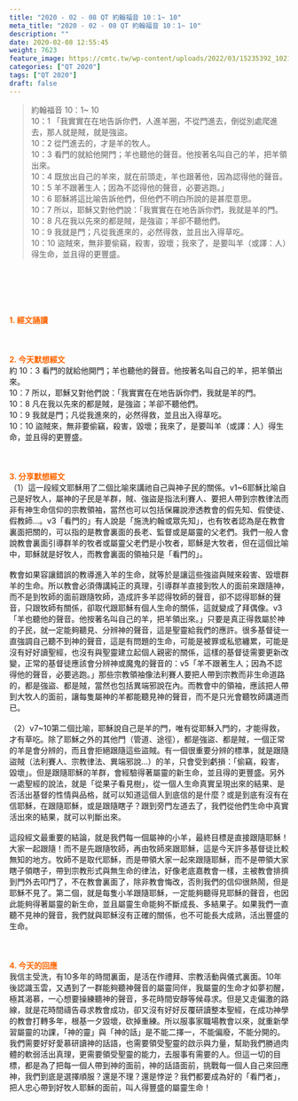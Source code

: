 ```yaml
---
title: "2020 - 02 - 08 QT 約翰福音 10：1~ 10"
meta_title: "2020 - 02 - 08 QT 約翰福音 10：1~ 10"
description: ""
date: 2020-02-08 12:55:45
weight: 7623
feature_image: https://cmtc.tw/wp-content/uploads/2022/03/15235392_10211799862337740_180693556567566654_o-1.webp
categories: ["QT 2020"]
tags: ["QT 2020"]
draft: false
---
```


<blockquote>約翰福音 10：1~ 10<br />
10：1 「我實實在在地告訴你們，人進羊圈，不從門進去，倒從別處爬進去，那人就是賊，就是強盜。<br />
10：2 從門進去的，才是羊的牧人。<br />
10：3 看門的就給他開門；羊也聽他的聲音。他按著名叫自己的羊，把羊領出來。<br />
10：4 既放出自己的羊來，就在前頭走，羊也跟著他，因為認得他的聲音。<br />
10：5 羊不跟著生人；因為不認得他的聲音，必要逃跑。」<br />
10：6 耶穌將這比喻告訴他們，但他們不明白所說的是甚麼意思。<br />
10：7 所以，耶穌又對他們說：「我實實在在地告訴你們，我就是羊的門。<br />
10：8 凡在我以先來的都是賊，是強盜；羊卻不聽他們。<br />
10：9 我就是門；凡從我進來的，必然得救，並且出入得草吃。<br />
10：10 盜賊來，無非要偷竊，殺害，毀壞；我來了，是要叫羊（或譯：人）得生命，並且得的更豐盛。</blockquote><br />
&nbsp;<br />
<br />
&nbsp;<br />
<br />
<span style="color: #ff6600;"><strong>1. </strong><strong>經文誦讀</strong></span><br />
<br />
<span style="color: #ff6600;"><strong> </strong></span><br />
<br />
<span style="color: #ff6600;"><strong>2. 今天默想</strong><strong>經文<br />
</strong></span>約 10：3 看門的就給他開門；羊也聽他的聲音。他按著名叫自己的羊，把羊領出來。<br />
10：7 所以，耶穌又對他們說：「我實實在在地告訴你們，我就是羊的門。<br />
10：8 凡在我以先來的都是賊，是強盜；羊卻不聽他們。<br />
10：9 我就是門；凡從我進來的，必然得救，並且出入得草吃。<br />
10：10 盜賊來，無非要偷竊，殺害，毀壞；我來了，是要叫羊（或譯：人）得生命，並且得的更豐盛。<br />
<br />
&nbsp;<br />
<br />
<span style="color: #ff6600;"><strong>3. 分享默想經文<br />
</strong></span>（1）這一段經文耶穌用了二個比喻來講祂自己與神子民的關係。v1~6耶穌比喻自己是好牧人，屬神的子民是羊群，賊、強盜是指法利賽人、要把人帶到宗教律法而非有神生命信仰的宗教領袖，當然也可以包括保羅說滲透教會的假先知、假使徒、假教師…。v3「看門的」有人說是「施洗約翰或眾先知」，也有牧者認為是在教會裏面把關的，可以指的是教會裏面的長老、監督或是屬靈的父老們。我們一般人會說教會裏面引導群羊的牧者或屬靈父老們是小牧者，耶穌是大牧者，但在這個比喻中，耶穌就是好牧人，而教會裏面的領袖只是「看門的」。<br />
<br />
教會如果容讓錯誤的教導進入羊的生命，就等於是讓這些強盜與賊來殺害、毀壞群羊的生命。所以教會必須傳講純正的真理，引導群羊直接到牧人的面前來跟隨神，而不是到牧師的面前跟隨牧師，造成許多羊認得牧師的聲音，卻不認得耶穌的聲音，只跟牧師有關係，卻取代跟耶穌有個人生命的關係，這就變成了拜偶像。v3「羊也聽他的聲音。他按著名叫自己的羊，把羊領出來。」只要是真正得救屬於神的子民，就一定能夠聽見、分辨神的聲音，這是聖靈給我們的應許。很多基督徒一直強調自己聽不到神的聲音，這是有問題的生命，可能是被罪或私慾纏累，可能是沒有好好讀聖經，也沒有與聖靈建立起個人親密的關係，這樣的基督徒需要更新改變，正常的基督徒應該會分辨神或魔鬼的聲音的：v5「羊不跟著生人；因為不認得他的聲音，必要逃跑。」那些宗教領袖像法利賽人要把人帶到宗教而非生命道路的，都是強盜、都是賊，當然也包括異端邪說在內。而教會中的領袖，應該把人帶到大牧人的面前，讓每隻屬神的羊都能聽見神的聲音，而不是只光會聽牧師講道而已。<br />
<br />
（2）v7~10第二個比喻，耶穌說自己是羊的門，唯有從耶穌入門的，才能得救，才有草吃。除了耶穌之外的其他門（管道、途徑），都是強盜、都是賊，一個正常的羊是會分辨的，而且會拒絕跟隨這些盜賊。有一個很重要分辨的標準，就是跟隨盜賊（法利賽人、宗教律法、異端邪說…）的羊，只會受到虧損：「偷竊，殺害，毀壞」。但是跟隨耶穌的羊群，會經驗得著屬靈的新生命，並且得的更豐盛。另外一處聖經的說法，就是「從果子看見樹」，從一個人生命真實呈現出來的結果、是否活出基督的性情與品格，就可以知道這個人到底信的是什麼？或是到底有沒有在信耶穌，在跟隨耶穌，或是跟隨瞎子？跟到旁門左道去了，我們從他們生命中真實活出來的結果，就可以判斷出來。<br />
<br />
這段經文最重要的結論，就是我們每一個屬神的小羊，最終目標是直接跟隨耶穌！大家一起跟隨！而不是先跟隨牧師，再由牧師來跟耶穌，這是今天許多基督徒比較無知的地方。牧師不是取代耶穌，而是帶領大家一起來跟隨耶穌，而不是帶領大家瞎子領瞎子，帶到宗教形式與無生命的律法，好像老底嘉教會一樣，主被教會排擠到門外去叩門了，不在教會裏面了，除非教會悔改，否則我們的信仰很熱鬧，但是耶穌不見了。第二個，就是每隻小羊跟隨耶穌，一定能夠聽得見耶穌的聲音，也因此能夠得著屬靈的新生命，並且屬靈生命能夠不斷成長、多結果子。如果我們一直聽不見神的聲音，我們就與耶穌沒有正確的關係，也不可能長大成熟，活出豐盛的生命。<br />
<br />
<span style="color: #ff6600;"><strong> </strong></span><br />
<br />
<span style="color: #ff6600;"><strong>4. 今天的回應<br />
</strong></span>我信主受洗，有10多年的時間裏面，是活在作禮拜、宗教活動與儀式裏面。10年後認識玉雲，又遇到了一群能夠聽神聲音的屬靈同伴，我屬靈的生命才如夢初醒，極其渴慕，一心想要操練聽神的聲音，多花時間安靜等候尋求。但是又走偏激的路線，就是花時間禱告尋求教會成功，卻又沒有好好反覆研讀整本聖經，在成功神學的教會打轉多年，根基一夕毀壞，砍掉重練。所以服事家職場教會以來，就重新學習屬靈的功課，「神的靈」與「神的話」是不能二擇一，不能偏廢，不能分開的。我們需要好好愛慕研讀神的話語，也需要領受聖靈的啟示與力量，幫助我們勝過肉體的軟弱活出真理，更需要領受聖靈的能力，去服事有需要的人。但這一切的目標，都是為了把每一個人帶到神的面前，神的話語面前，挑戰每一個人自己來回應神，我們到底是選擇順服？還是不理？還是悖逆？我們都要成為好的「看門者」，把人忠心帶到好牧人耶穌的面前，叫人得豐盛的屬靈生命！<br />
<br />
&nbsp;<br />
<br />
&nbsp;
        